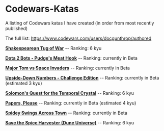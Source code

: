 # Codewars-Katas
A listing of Codewars katas I have created (in order from most recently published)

The full list: https://www.codewars.com/users/docgunthrop/authored

[**Shakespearean Tug of War**](https://www.codewars.com/kata/5a1a46ef80171fc2b0000064) -- Ranking: 6 kyu

[**Dota 2 Bots - Pudge's Meat Hook**](https://www.codewars.com/kata/5a0511b8697598c8c9000069) -- Ranking: currently in Beta

[**Major Tom vs Space Invaders**](https://www.codewars.com/kata/59fabc2406d5b638f200004a) -- Ranking: currently in Beta

[**Upside-Down Numbers - Challenge Edition**](https://www.codewars.com/kata/59f98052120be4abfa000304) -- Ranking: currently in Beta (estimated 3 kyu)

[**Solomon's Quest for the Temporal Crystal**](https://www.codewars.com/kata/59d7c910f703c460a2000034) -- Ranking: 6 kyu

[**Papers, Please**](https://www.codewars.com/kata/59d582cafbdd0b7ef90000a0) -- Ranking: currently in Beta (estimated 4 kyu)

[**Spidey Swings Across Town**](https://www.codewars.com/kata/59cda1eda25c8c4ffd000081) -- Ranking: currently in Beta

[**Save the Spice Harvester (Dune Universe)**](https://www.codewars.com/kata/587d7544f1be39c48c000109) -- Ranking: 6 kyu
